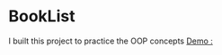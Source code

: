 # BookList
I built this project to practice the OOP concepts
[Demo : ](https://taha-shaban-kamel.github.io/BookList/) 

